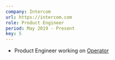 ```yaml
---
company: Intercom
url: https://intercom.com
role: Product Engineer
period: May 2019 - Present
key: 5
---
```

- Product Engineer working on [Operator](https://www.intercom.com/operator)
